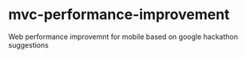 # mvc-performance-improvement
Web performance improvemnt for mobile based on google hackathon suggestions
